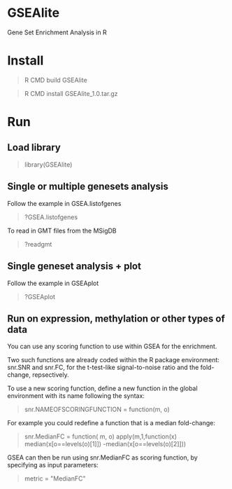 # GSEAlite
Gene Set Enrichment Analysis in R

# Install

> R CMD build GSEAlite


> R CMD install GSEAlite_1.0.tar.gz


# Run 

## Load library

> library(GSEAlite)


## Single or multiple genesets analysis

Follow the example in GSEA.listofgenes

> ?GSEA.listofgenes

To read in GMT files from the MSigDB

> ?readgmt

## Single geneset analysis + plot

Follow the example in GSEAplot

> ?GSEAplot


## Run on expression, methylation or other types of data


You can use any scoring function to use within GSEA for the enrichment.

Two such functions are already coded within the R package environment: snr.SNR and snr.FC, for the t-test-like signal-to-noise ratio and the fold-change, repsectively.

To use a new scoring function, define a new function in the global environment with its name following the syntax:

> snr.NAMEOFSCORINGFUNCTION = function(m, o)

For example you could redefine a function that is a median fold-change:

> snr.MedianFC = function( m, o) apply(m,1,function(x) median(x[o==levels(o)[1]]) -median(x[o==levels(o)[2]]))

GSEA can then be run using snr.MedianFC as scoring function, by specifying as input parameters:

> metric = "MedianFC"



